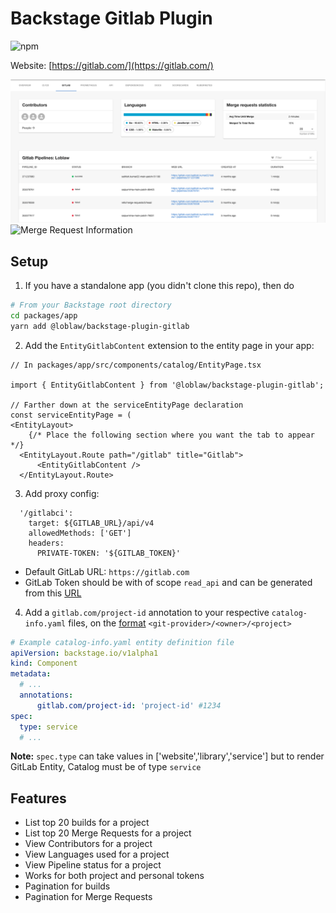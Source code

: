 # Backstage Gitlab Plugin

![npm](https://img.shields.io/npm/dt/@loblaw/backstage-plugin-gitlab)

Website: [https://gitlab.com/](https://gitlab.com/)

<img src="https://raw.githubusercontent.com/loblaw-sre/backstage-plugin-gitlab/main/src/assets/Backstage_Gitlab_Pipeline_Information.png"  alt="Contributors Languages Pipeline Status"/>
<img src="https://raw.githubusercontent.com/loblaw-sre/backstage-plugin-gitlab/main/src/assets/Backstage_Gitlab_Merge_Request_information.png"  alt="Merge Request Information"/>

## Setup

1. If you have a standalone app (you didn't clone this repo), then do

```bash
# From your Backstage root directory
cd packages/app
yarn add @loblaw/backstage-plugin-gitlab
```


2. Add the `EntityGitlabContent` extension to the entity page in your app:

```tsx
// In packages/app/src/components/catalog/EntityPage.tsx

import { EntityGitlabContent } from '@loblaw/backstage-plugin-gitlab';

// Farther down at the serviceEntityPage declaration
const serviceEntityPage = (
<EntityLayout>
    {/* Place the following section where you want the tab to appear */}
  <EntityLayout.Route path="/gitlab" title="Gitlab">
      <EntityGitlabContent />
  </EntityLayout.Route>
```

3. Add proxy config:

```
  '/gitlabci':
    target: ${GITLAB_URL}/api/v4
    allowedMethods: ['GET']
    headers:
      PRIVATE-TOKEN: '${GITLAB_TOKEN}' 
```

* Default GitLab URL: `https://gitlab.com`
* GitLab Token should be with of scope `read_api` and can be generated from this [URL](https://gitlab.com/-/profile/personal_access_tokens) 

4. Add a `gitlab.com/project-id` annotation to your respective `catalog-info.yaml` files, on the [format](https://backstage.io/docs/architecture-decisions/adrs-adr002#format) `<git-provider>/<owner>/<project>` 

```yml
# Example catalog-info.yaml entity definition file
apiVersion: backstage.io/v1alpha1
kind: Component
metadata:
  # ...
  annotations:
      gitlab.com/project-id: 'project-id' #1234
spec:
  type: service
  # ...
```
    
**Note:** `spec.type` can take values in ['website','library','service'] but to render GitLab Entity, Catalog must be of type `service`

## Features

- List top 20 builds for a project
- List top 20 Merge Requests for a project
- View Contributors for a project
- View Languages used for a project
- View Pipeline status for a project
- Works for both project and personal tokens
- Pagination for builds
- Pagination for Merge Requests
